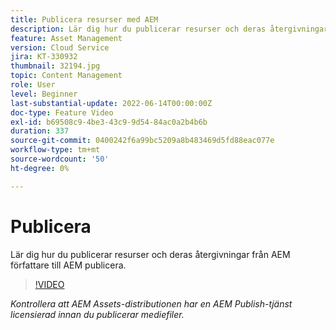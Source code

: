 ```yaml
---
title: Publicera resurser med AEM
description: Lär dig hur du publicerar resurser och deras återgivningar från AEM författare till AEM publicera.
feature: Asset Management
version: Cloud Service
jira: KT-330932
thumbnail: 32194.jpg
topic: Content Management
role: User
level: Beginner
last-substantial-update: 2022-06-14T00:00:00Z
doc-type: Feature Video
exl-id: b69508c9-4be3-43c9-9d54-84ac0a2b4b6b
duration: 337
source-git-commit: 0400242f6a99bc5209a8b483469d5fd88eac077e
workflow-type: tm+mt
source-wordcount: '50'
ht-degree: 0%

---
```


# Publicera

Lär dig hur du publicerar resurser och deras återgivningar från AEM författare till AEM publicera.

>[!VIDEO](https://video.tv.adobe.com/v/330932?quality=12&learn=on)

_Kontrollera att AEM Assets-distributionen har en AEM Publish-tjänst licensierad innan du publicerar mediefiler._
